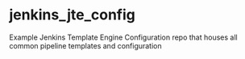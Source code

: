 # jenkins_jte_config
Example Jenkins Template Engine Configuration repo that houses all common pipeline templates and configuration

